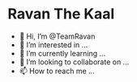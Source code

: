# Ravan The Kaal

- 👋 Hi, I’m @TeamRavan
- 👀 I’m interested in ...
- 🌱 I’m currently learning ...
- 💞️ I’m looking to collaborate on ...
- 📫 How to reach me ...

<!---
TeamRavan/TeamRavan is a ✨ special ✨ repository because its `README.md` (this file) appears on your GitHub profile.
You can click the Preview link to take a look at your changes.
--->
